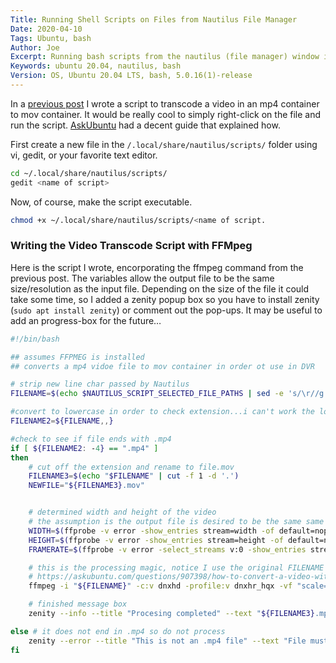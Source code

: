 ```yaml
---
Title: Running Shell Scripts on Files from Nautilus File Manager
Date: 2020-04-10
Tags: Ubuntu, bash
Author: Joe
Excerpt: Running bash scripts from the nautilus (file manager) window is just awesome. I have so many little utility scripts now. 
Keywords: ubuntu 20.04, nautilus, bash
Version: OS, Ubuntu 20.04 LTS, bash, 5.0.16(1)-release
---
```


In a [previous post](converting-mp4-to-mov-with-ffmpeg-in-ubuntu.html) I wrote a script to transcode a video in an mp4 container to mov container. It would be really cool to simply right-click on the file and run the script. [AskUbuntu](https://askubuntu.com/questions/1031807/how-to-integrate-run-as-shell-script-in-right-click-menu-of-file-manager) had a decent guide that explained how.

First create a new file in the `/.local/share/nautilus/scripts/` folder using vi, gedit, or your favorite text editor.

```bash
cd ~/.local/share/nautilus/scripts/
gedit <name of script>
```

Now, of course, make the script executable.

```bash
chmod +x ~/.local/share/nautilus/scripts/<name of script.
```

### Writing the Video Transcode Script with FFMpeg

Here is the script I wrote, encorporating the ffmpeg command from the previous post. The variables allow the output file to be the same size/resolution as the input file. Depending on the size of the file it could take some time, so I added a zenity popup box so you have to install zenity (`sudo apt install zenity`) or comment out the pop-ups. It may be useful to add an progress-box for the future…

```bash
#!/bin/bash

## assumes FFPMEG is installed
## converts a mp4 vidoe file to mov container in order ot use in DVR

# strip new line char passed by Nautilus
FILENAME=$(echo $NAUTILUS_SCRIPT_SELECTED_FILE_PATHS | sed -e 's/\r//g')

#convert to lowercase in order to check extension...i can't work the lowercase into the logic below so this is a work around
FILENAME2=${FILENAME,,}

#check to see if file ends with .mp4
if [ ${FILENAME2: -4} == ".mp4" ]
then
	# cut off the extension and rename to file.mov
	FILENAME3=$(echo "$FILENAME" | cut -f 1 -d '.') 
	NEWFILE="${FILENAME3}.mov"


	# determined width and height of the video
	# the assumption is the output file is desired to be the same same as input	
	WIDTH=$(ffprobe -v error -show_entries stream=width -of default=noprint_wrappers=1:nokey=1 "${FILENAME}")
	HEIGHT=$(ffprobe -v error -show_entries stream=height -of default=noprint_wrappers=1:nokey=1 "${FILENAME}")
	FRAMERATE=$(ffprobe -v error -select_streams v:0 -show_entries stream=avg_frame_rate -of default=noprint_wrappers=1:nokey=1 "${FILENAME}")

	# this is the processing magic, notice I use the original FILENAME variable due to my goofy hack
	# https://askubuntu.com/questions/907398/how-to-convert-a-video-with-ffmpeg-into-the-dnxhd-dnxhr-format
	ffmpeg -i "${FILENAME}" -c:v dnxhd -profile:v dnxhr_hqx -vf "scale=${WIDTH}:${HEIGHT},fps=${FRAMERATE},format=yuv422p10le" -c:a pcm_s16le "${NEWFILE}"

	# finished message box
	zenity --info --title "Procesing completed" --text "${FILENAME3}.mp4 has been transcoded to a .mov file at size ${WIDTH}:${HEIGHT} and framerate=${FRAMERATE}" --width=600

else # it does not end in .mp4 so do not process
	zenity --error --title "This is not an .mp4 file" --text "File must end with extension '.mp4'" --width=600
fi
```